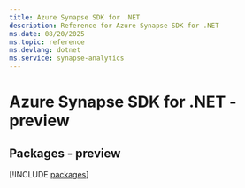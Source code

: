 ```yaml
---
title: Azure Synapse SDK for .NET
description: Reference for Azure Synapse SDK for .NET
ms.date: 08/20/2025
ms.topic: reference
ms.devlang: dotnet
ms.service: synapse-analytics
---
```

# Azure Synapse SDK for .NET - preview
## Packages - preview
[!INCLUDE [packages](synapse-index.md)]